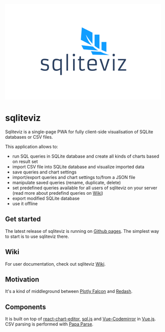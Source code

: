 <p align="center">
   <img src="src/assets/images/Logo.svg"/>
</p>

# sqliteviz

Sqliteviz is a single-page PWA for fully client-side visualisation of SQLite databases or CSV files.

This application allows to:
- run SQL queries in SQLite database and create all kinds of charts based on result set
- import CSV file into SQLite database and visualize imported data
- save queries and chart settings
- import/export queries and chart settings to/from a JSON file
- manipulate saved queries (rename, duplicate, delete)
- set predefined queries available for all users of sqliteviz on your server (read more about predefind queries on [Wiki][10])
- export modified SQLite database
- use it offline

## Get started
The latest release of sqliteviz is running on [Github pages][6]. The simplest way to start is to use sqliteviz there.

## Wiki
For user documentation, check out sqliteviz [Wiki][7].

## Motivation
It's a kind of middleground between [Plotly Falcon][1] and [Redash][2].

## Components
It is built on top of [react-chart-editor][3], [sql.js][4] and [Vue-Codemirror][8] in [Vue.js][5]. CSV parsing is performed with [Papa Parse][9].

[1]: https://github.com/plotly/falcon
[2]: https://github.com/getredash/redash
[3]: https://github.com/plotly/react-chart-editor
[4]: https://github.com/sql-js/sql.js
[5]: https://github.com/vuejs/vue
[6]: https://lana-k.github.io/sqliteviz
[7]: https://github.com/lana-k/sqliteviz/wiki
[8]: https://github.com/surmon-china/vue-codemirror#readme
[9]: https://www.papaparse.com/
[10]: https://github.com/lana-k/sqliteviz/wiki/Predefined-queries
